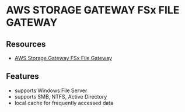 # AWS STORAGE GATEWAY FSx FILE GATEWAY

## Resources

- [AWS Storage Gateway FSx File Gateway](https://docs.aws.amazon.com/filegateway/latest/filefsxw/index.html)

## Features

- supports Windows File Server
- supports SMB, NTFS, Active Directory
- local cache for frequently accessed data
